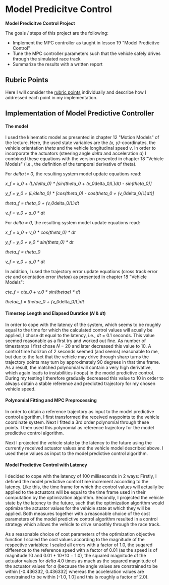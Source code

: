 # **Model Predicitve Control** 

**Model Predicitve Control Project**

The goals / steps of this project are the following:
* Implement the MPC controller as taught in lesson 19 "Model Predicitve Control"
* Tune the MPC controller parameters such that the vehicle safely drives through the simulated race track
* Summarize the results with a written report


[//]: # (Video References)

[videoP]:   ./P_video.mp4   "P Controller Video"
[videoPD]:  ./PD_video.mp4  "PD Controller Video"
[videoPID]: ./PID_video.mp4 "PID Controller Video"


## Rubric Points

Here I will consider the [rubric points](https://review.udacity.com/#!/rubrics/896/view) individually and describe how I addressed each point in my implementation.  

## Implementation of Model Predictive Controller

#### The model

I used the kinematic model as presented in chapter 12 "Motion Models" of the lecture. Here, the used state variables are the *(x, y)*-coordinates, the vehicle orientation *theta* and the vehicle longitudinal speed *v*. In order to incorporate the actuators (steering angle *delta* and acceleration *a*) I combined these equations with the version presented in chapter 18 "Vehicle Models" (i.e., the definition of the temporal derivative of theta).

For *delta != 0*, the resulting system model update equations read:

*x_f	= x_0 + (L/delta_0) * [sin(theta_0 + (v_0*delta_0/L)*dt) - sin(theta_0)]*

*y_f = y_0 + (L/delta_0) * [cos(theta_0) - cos(theta_0 + (v_0*delta_0/L)*dt)]*

*theta_f = theta_0 + (v_0*delta_0/L)*dt*

*v_f = v_0 + a_0 * dt*

For *delta = 0*, the resulting system model update equations read:

*x_f	= x_0 + v_0 * cos(theta_0) * dt*

*y_f = y_0 + v_0 * sin(theta_0) * dt*

*theta_f = theta_0*

*v_f = v_0 + a_0 * dt*

In addition, I used the trajectory error update equations (cross track error *cte* and orientation error *thetae*) as presented in chapter 18 "Vehicle Models":

*cte_f = cte_0 + v_0 * sin(thetae) * dt*

*thetae_f = thetae_0 + (v_0*delta_0/L)*dt*

#### Timestep Length and Elapsed Duration (*N* & *dt*)

In order to cope with the latency of the system, which seems to be roughly equal to the time for which the calculated control values will acually be applied, I chose dt equal to the latency, i.e., *dt* = 0.1 seconds. This value seemed reasonable as a first try and worked out fine.
As number of timestamps I first chose *N* = 20 and later decreased this value to 10. A control time horizon of 2 seconds seemed (and seems) reasonable to me, but due to the fact that the vehicle may drive through sharp turns the trajectory points may turn by approximately 90 degrees in that time frame. As a result, the matched polynomial will contain a very high derivative, which again leads to instabilities (loops) in the model predictive control. During my testing I therefore gradually decreased this value to 10 in order to always obtain a stable reference and predicted trajectory for my chosen vehicle speed.

#### Polynomial Fitting and MPC Preprocessing

In order to obtain a reference trajectory as input to the model predictive control algorithm, I first transformed the received waypoints to the vehicle coordinate system. Next I fitted a 3rd order polynomial through these points. I then used this polynomial as reference trajectory for the model predictive control algorithm.

Next I projected the vehicle state by the latency to the future using the currently received actuator values and the vehicle model described above. I used these values as input to the model predictive control algorithm.

#### Model Predictive Control with Latency

I decided to cope with the latency of 100 milliseconds in 2 ways: Firstly, I defined the model predictive control time increment according to the latency. Like this, the time frame for which the control values will actually be applied to the actuators will be equal to the time frame used in their computation by the optimization algorithm. Secondly, I projected the vehicle state by the latency to the future, such that the optimization algorithm would optimize the actuator values for the vehicle state at which they will be applied. Both measures together with a reasonable choice of the cost parameters of the model predictive control algorithm resulted in a control strategy which allows the vehicle to drive smoothly through the race track.

As a reasonable choice of cost parameters of the optimization objective function I scaled the cost values according to the magnitude of the respective variables: I scaled all errors with a factor of 1.0, the suqared difference to the reference speed with a factor of 0.01 (as the speed is of magnitude 10 and 0.01 * 10*10 = 1.0), the squared magnitude of the actuator values for *delta* 4.0 times as much as the squared magnitude of the actuator values for *a* (because the angle values are constrained to be within [-0.436332, 0.436332] whereas the acceleration values are constrained to be within [-1.0, 1.0] and this is roughly a factor of 2.0).